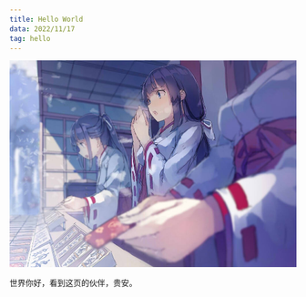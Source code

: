 ```yaml
---
title: Hello World
data: 2022/11/17
tag: hello
---
```



![cover](images/hello-world.md/hello.jpg)

世界你好，看到这页的伙伴，贵安。